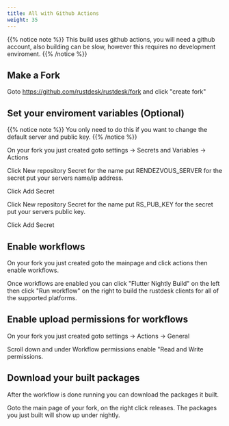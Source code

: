```yaml
---
title: All with Github Actions
weight: 35
---
```


{{% notice note %}}
This build uses github actions, you will need a github account, also building can be slow, however this requires no development enviroment.
{{% /notice %}}

## Make a Fork

Goto https://github.com/rustdesk/rustdesk/fork and click "create fork"

## Set your enviroment variables (Optional)

{{% notice note %}}
You only need to do this if you want to change the default server and public key.
{{% /notice %}}

On your fork you just created goto settings -> Secrets and Variables -> Actions

Click New repository Secret for the name put RENDEZVOUS_SERVER for the secret put your servers name/ip address.

Click Add Secret

Click New repository Secret for the name put RS_PUB_KEY for the secret put your servers public key.

Click Add Secret

## Enable workflows

On your fork you just created goto the mainpage and click actions then enable workflows.

Once workflows are enabled you can click "Flutter Nightly Build" on the left then click "Run workflow" on the right to build the rustdesk clients for all of the supported platforms.

## Enable upload permissions for workflows

On your fork you just created goto settings -> Actions -> General 

Scroll down and under Workflow permissions enable "Read and Write permissions.

## Download your built packages

After the workflow is done running you can download the packages it built. 

Goto the main page of your fork, on the right click releases. The packages you just built will show up under nightly.
